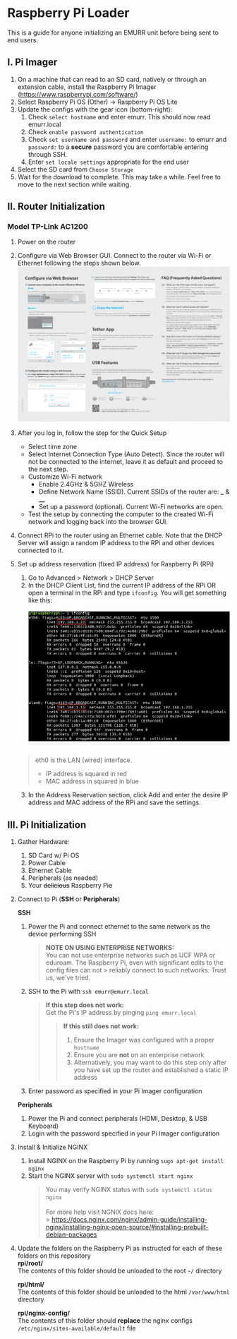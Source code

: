 # Raspberry Pi Loader

This is a guide for anyone initializing an EMURR unit before being sent to end users.

## I. Pi Imager

1. On a machine that can read to an SD card, natively or through an extension cable, install the Raspberry Pi Imager (https://www.raspberrypi.com/software/)
2. Select Raspberry Pi OS (Other) -> Raspberry Pi OS Lite
3. Update the configs with the gear icon (bottom-right):
   1. Check `select hostname` and enter emurr. This should now read emurr.local
   2. Check `enable password authentication`
   3. Check `set username and password` and enter `username:` to emurr and `password:` to a **secure** password you are comfortable entering through SSH.
   4. Enter `set locale settings` appropriate for the end user
4. Select the SD card from `Choose Storage`
5. Wait for the download to complete. This may take a while. Feel free to move to the next section while waiting.

## II. Router Initialization

### Model TP-Link AC1200

1. Power on the router

2. Configure via Web Browser GUI. Connect to the router via Wi-Fi or Ethernet following the steps shown below. ![](/router-manual/Archer_C1200.png)

3. After you log in, follow the step for the Quick Setup

   - Select time zone
   - Select Internet Connection Type (Auto Detect). Since the router will not be connected to the internet, leave it as default and proceed to the next step.
   - Customize Wi-Fi network
     - Enable 2.4GHz & 5GHZ Wireless
     - Define Network Name (SSID). Current SSIDs of the router are: **\_** & **\_\_**
     - Set up a password (optional). Current Wi-Fi networks are open.
   - Test the setup by connecting the computer to the created Wi-Fi network and logging back into the browser GUI.

4. Connect RPi to the router using an Ethernet cable. Note that the DHCP Server will assign a random IP address to the RPi and other devices connected to it.

5. Set up address reservation (fixed IP address) for Raspberry Pi (RPi)

   1. Go to Advanced > Network > DHCP Server
   2. In the DHCP Client List, find the current IP address of the RPi OR open a terminal in the RPi and type `ifconfig`. You will get something like this: <br><br>![](/router-manual/ifconfig-current.png)<br><br>

   > eth0 is the LAN (wired) interface.
   >
   > - IP address is squared in red
   > - MAC address in squared in blue

   3. In the Address Reservation section, click Add and enter the desire IP address and MAC address of the RPi and save the settings.


<!-- Maybe we should suggest doing this after the router setup -->
## III. Pi Initialization

1. Gather Hardware:

   1. SD Card w/ Pi OS
   2. Power Cable
   3. Ethernet Cable
   4. Peripherals (as needed)
   5. Your ~~delicious~~ Raspberry Pi~~e~~

2. Connect to Pi (**SSH** or **Peripherals**)

   **SSH**

   1. Power the Pi and connect ethernet to the same network as the device performing SSH
      > **NOTE ON USING ENTERPRISE NETWORKS:**<br> You can not use enterprise networks such as UCF WPA or eduroam. The Raspberry Pi, even with significant edits to the config files can not > reliably connect to such networks. Trust us, we've tried.
   2. SSH to the Pi with `ssh emurr@emurr.local`
      > **If this step does not work:**<br> Get the Pi's IP address by pinging `ping emurr.local`
      >
      > > **If this still does not work:**<br>
      > >
      > > 1. Ensure the Imager was configured with a proper `hostname`
      > > 2. Ensure you are **not** on an enterprise network
      > > 3. Alternatively, you may want to do this step only after you have set up the router and established a static IP address
   3. Enter password as specified in your Pi Imager configuration

   **Peripherals**

   1. Power the Pi and connect peripherals (HDMI, Desktop, & USB Keyboard)
   2. Login with the password specified in your Pi Imager configuration

3. Install & Initialize NGINX
   1. Install NGINX on the Raspberry Pi by running `sugo apt-get install nginx`
   2. Start the NGINX server with `sudo systemctl start nginx`
      > You may verify NGINX status with `sudo systemctl status nginx`<br><br> For more help visit NGNIX docs here:<br> > https://docs.nginx.com/nginx/admin-guide/installing-nginx/installing-nginx-open-source/#installing-prebuilt-debian-packages
4. Update the folders on the Raspberry Pi as instructed for each of these folders on this repository  
    **rpi/root/**<br> The contents of this folder should be unloaded to the root `~/` directory

   **rpi/html/**<br> The contents of this folder should be unloaded to the html `/var/www/html` directory

   **rpi/nginx-config/**<br> The contents of this folder should **replace** the nginx configs `/etc/nginx/sites-available/default` file
